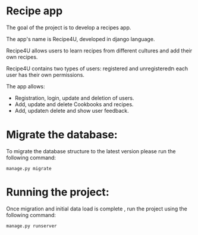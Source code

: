 # Recipe app

The goal of the project is to develop a recipes app.

The app's name is Recipe4U, developed in django language.

Recipe4U allows users to learn recipes from different cultures and add their own recipes.

Recipe4U contains two types of users: registered and unregisteredת each user has their own permissions.

The app allows:
- Registration, login, update and deletion of users.
- Add, update and delete Cookbooks and recipes.
- Add, updateת delete and show user feedback.

# Migrate the database:

To migrate the database structure to the latest version please run the following command:

`manage.py migrate`

# Running the project:

Once migration and initial data load is complete , run the project using the following command:

`manage.py runserver`
